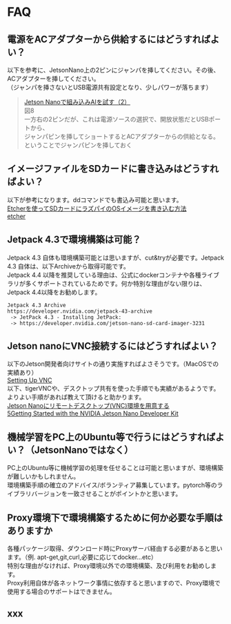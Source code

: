 # FAQ

## 電源をACアダプターから供給するにはどうすればよい？

以下を参考に、JetsonNano上の2ピンにジャンパを挿してください。その後、ACアダプターを挿してください。<br>
（ジャンパを挿さないとUSB電源共有設定となり、少しパワーが落ちます）<br>

> [Jetson Nanoで組み込みAIを試す（2）](https://monoist.atmarkit.co.jp/mn/articles/1907/01/news037.html) <br>
> 図8 <br>
> 一方右の2ピンだが、これは電源ソースの選択で、開放状態だとUSBポートから、 <br>
> ジャンパピンを挿してショートするとACアダプターからの供給となる。 ということでジャンパピンを挿しておく <br>

## イメージファイルをSDカードに書き込みはどうすればよい？

以下が参考になります。ddコマンドでも書込み可能と思います。 <br>
[Etcherを使ってSDカードにラズパイのOSイメージを書き込む方法](https://raspi-japan.com/2018/10/16/sd-format-etcher/) <br>
[etcher](https://www.balena.io/etcher/)

## Jetpack 4.3で環境構築は可能？

Jetpack 4.3 自体も環境構築可能とは思いますが、cut&tryが必要です。Jetpack 4.3 自体は、以下Archiveから取得可能です。 <br>
Jetpack 4.4 以降を推奨している理由は、公式にdockerコンテナや各種ライブラリが多くサポートされているためです。何か特別な理由がない限りは、Jetpack 4.4以降をお勧めします。 <br>

```
Jetpack 4.3 Archive
https://developer.nvidia.com/jetpack-43-archive
 -> JetPack 4.3 - Installing JetPack:
 -> https://developer.nvidia.com/jetson-nano-sd-card-imager-3231
```

## Jetson nanoにVNC接続するにはどうすればよい？

以下のJetson開発者向けサイトの通り実施すればよさそうです。（MacOSでの実績あり）<br>
[Setting Up VNC](https://developer.nvidia.com/embedded/learn/tutorials/vnc-setup)<br>
以下、tigerVNCや、デスクトップ共有を使った手順でも実績があるようです。よりよい手順があれば教えて頂けると助かります。<br>
[Jetson Nanoにリモートデスクトップ(VNC)環境を用意する](https://qiita.com/iwatake2222/items/a3bd8d0527dec431ef0f) <br>
[5Getting Started with the NVIDIA Jetson Nano Developer Kit](https://www.hackster.io/news/getting-started-with-the-nvidia-jetson-nano-developer-kit-43aa7c298797) <br>

## 機械学習をPC上のUbuntu等で行うにはどうすればよい？（JetsonNanoではなく）
PC上のUbuntu等に機械学習の処理を任せることは可能と思いますが、環境構築が難しいかもしれません。 <br>
環境構築手順の確立のアドバイス/ボランティア募集しています。pytorch等のライブラリバージョンを一致させることがポイントかと思います。<br>

## Proxy環境下で環境構築するために何か必要な手順はありますか
各種パッケージ取得、ダウンロード時にProxyサーバ経由する必要があると思います。（例. apt-get,git,curl,必要に応じてdocker...etc）<br>
特別な理由がなければ、Proxy環境以外での環境構築、及び利用をお勧めします。<br>
Proxy利用自体が各ネットワーク事情に依存すると思いますので、Proxy環境で使用する場合のサポートはできません。<br>

## xxx

